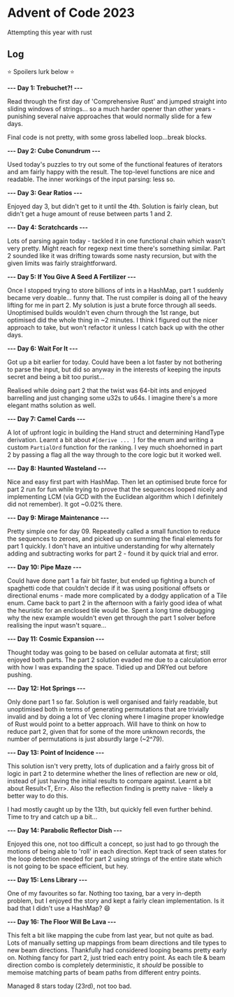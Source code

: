 # Advent of Code 2023

Attempting this year with rust

## Log

⭐️ Spoilers lurk below ⭐️

**--- Day 1: Trebuchet?! ---**

Read through the first day of 'Comprehensive Rust' and jumped straight into sliding windows of strings... so a much harder opener than other years - punishing several naive approaches that would normally slide for a few days.

Final code is not pretty, with some gross labelled loop...break blocks.

**--- Day 2: Cube Conundrum ---**

Used today's puzzles to try out some of the functional features of iterators and am fairly happy with the result. The top-level functions are nice and readable. The inner workings of the input parsing: less so.

**--- Day 3: Gear Ratios ---**

Enjoyed day 3, but didn't get to it until the 4th. Solution is fairly clean, but didn't get a huge amount of reuse between parts 1 and 2.

**--- Day 4: Scratchcards ---**

Lots of parsing again today - tackled it in one functional chain which wasn't very pretty. Might reach for regexp next time there's something similar. Part 2 sounded like it was drifting towards some nasty recursion, but with the given limits was fairly straightforward.

**--- Day 5: If You Give A Seed A Fertilizer ---**

Once I stopped trying to store billions of ints in a HashMap, part 1 suddenly became very doable... funny that. The rust compiler is doing all of the heavy lifting for me in part 2. My solution is just a brute force through all seeds. Unoptimised builds wouldn't even churn through the 1st range, but optimised did the whole thing in ~2 minutes. I think I figured out the nicer approach to take, but won't refactor it unless I catch back up with the other days.

**--- Day 6: Wait For It ---**

Got up a bit earlier for today. Could have been a lot faster by not bothering to parse the input, but did so anyway in the interests of keeping the inputs secret and being a bit too purist...

Realised while doing part 2 that the twist was 64-bit ints and enjoyed barrelling and just changing some u32s to u64s. I imagine there's a more elegant maths solution as well.

**--- Day 7: Camel Cards ---**

A lot of upfront logic in building the Hand struct and determining HandType derivation. Learnt a bit about `#[derive ... ]` for the enum and writing a custom `PartialOrd` function for the ranking. I vey much shoehorned in part 2 by passing a flag all the way through to the core logic but it worked well.

**--- Day 8: Haunted Wasteland ---**

Nice and easy first part with HashMap. Then let an optimised brute force for part 2 run for fun while trying to prove that the sequences looped nicely and implementing LCM (via GCD with the Euclidean algorithm which I definitely did not remember). It got ~0.02% there.

**--- Day 9: Mirage Maintenance ---**

Pretty simple one for day 09. Repeatedly called a small function to reduce the sequences to zeroes, and picked up on summing the final elements for part 1 quickly. I don't have an intuitive understanding for why alternately adding and subtracting works for part 2 - found it by quick trial and error.

**--- Day 10: Pipe Maze ---**

Could have done part 1 a fair bit faster, but ended up fighting a bunch of spaghetti code that couldn't decide if it was using positional offsets or directional enums - made more complicated by a dodgy application of a Tile enum. Came back to part 2 in the afternoon with a fairly good idea of what the heuristic for an enclosed tile would be. Spent a long time debugging why the new example wouldn't even get through the part 1 solver before realising the input wasn't square...

**--- Day 11: Cosmic Expansion ---**

Thought today was going to be based on cellular automata at first; still enjoyed both parts. The part 2 solution evaded me due to a calculation error with how I was expanding the space. Tidied up and DRYed out before pushing.

**--- Day 12: Hot Springs ---**

Only done part 1 so far. Solution is well organised and fairly readable, but unoptimised both in terms of generating permutations that are trivially invalid and by doing a lot of Vec cloning where I imagine proper knowledge of Rust would point to a better approach.
Will have to think on how to reduce part 2, given that for some of the more unknown records, the number of permutations is just absurdly large (~2^79).

**--- Day 13: Point of Incidence ---**

This solution isn't very pretty, lots of duplication and a fairly gross bit of logic in part 2 to determine whether the lines of reflection are new or old, instead of just having the initial results to compare against. Learnt a bit about Result<T, Err>. Also the reflection finding is pretty naive - likely a better way to do this.

I had mostly caught up by the 13th, but quickly fell even further behind. Time to try and catch up a bit...

**--- Day 14: Parabolic Reflector Dish ---**

Enjoyed this one, not too difficult a concept, so just had to go through the motions of being able to 'roll' in each direction. Kept track of seen states for the loop detection needed for part 2 using strings of the entire state which is not going to be space efficient, but hey.

**--- Day 15: Lens Library ---**

One of my favourites so far. Nothing too taxing, bar a very in-depth problem, but I enjoyed the story and kept a fairly clean implementation. Is it bad that I didn't use a HashMap? 😄

**--- Day 16: The Floor Will Be Lava ---**

This felt a bit like mapping the cube from last year, but not quite as bad. Lots of manually setting up mappings from beam directions and tile types to new beam directions. Thankfully had considered looping beams pretty early on. Nothing fancy for part 2, just tried each entry point. As each tile & beam direction combo is completely deterministic, it *should* be possible to memoise matching parts of beam paths from different entry points.

Managed 8 stars today (23rd), not too bad.
